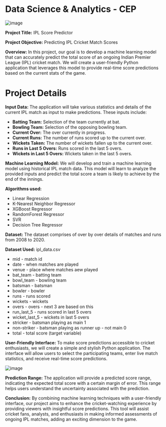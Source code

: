 # Data Science & Analytics - CEP

![image](https://github.com/MusadiqBhutto/IPL-Score-Predictor/assets/88616911/c1e0e4fd-e425-4492-a0ce-e7d9abe96afb)

**Project Title:** IPL Score Predictor

**Project Objective:** Predicting IPL Cricket Match Scores

**Overview:** In this project, our goal is to develop a machine learning model that can accurately predict the total score of an ongoing Indian Premier League (IPL) cricket match. We will create a user-friendly Python application that leverages this model to provide real-time score predictions based on the current stats of the game.

# Project Details

**Input Data:** The application will take various statistics and details of the current IPL match as input to make predictions. These inputs include:
  - **Batting Team:** Selection of the team currently at bat.
  - **Bowling Team:** Selection of the opposing bowling team.
  - **Current Over:** The over currently in progress.
  - **Current Runs:** The number of runs scored up to the current over.
  - **Wickets Taken:** The number of wickets fallen up to the current over.
  - **Runs in Last 5 Overs:** Runs scored in the last 5 overs.
  - **Wickets in Last 5 Overs:** Wickets taken in the last 5 overs.

**Machine Learning Model:** We will develop and train a machine learning model using historical IPL match data. This model will learn to analyze the provided inputs and predict the total score a team is likely to achieve by the end of the innings.

**Algorithms used:**
  - Linear Regression
  - K-Nearest Neighbor Regressor
  - XGBoost Regressor
  - RandomForest Regressor
  - SVR
  - Decision Tree Regressor

**Dataset:** The dataset comprises of over by over details of matches and runs from 2008 to 2020.

**Dataset Used:** ipl_data.csv

  - mid - match id
  - date - when matches are played
  - venue - place where matches aew played
  - bat_team - batting team
  - bowl_team - bowling team
  - batsman - batsman
  - bowler - bowler
  - runs - runs scored
  - wickets - wickets
  - overs - overs - next 3 are based on this
  - run_last_5 - runs scored in last 5 overs
  - wicket_last_5 - wickets in last 5 overs
  - stricker - batsman playing as main 1
  - non-striker - batsman playing as runner up - not main 0
  - total - total score (target variable)

**User-Friendly Interface:** To make score predictions accessible to cricket enthusiasts, we will create a simple and stylish Python application. The interface will allow users to select the participating teams, enter live match statistics, and receive real-time score predictions.

![image](https://github.com/MusadiqBhutto/IPL-Score-Predictor/assets/88616911/bcda3163-2257-4eac-810b-ba23dcc839cd)


**Prediction Range:** The application will provide a predicted score range, indicating the expected total score with a certain margin of error. This range helps users understand the uncertainty associated with the prediction.

**Conclusion:** By combining machine learning techniques with a user-friendly interface, our project aims to enhance the cricket-watching experience by providing viewers with insightful score predictions. This tool will assist cricket fans, analysts, and enthusiasts in making informed assessments of ongoing IPL matches, adding an exciting dimension to the game.




